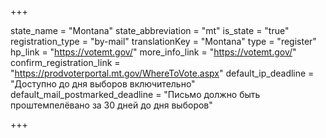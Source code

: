 +++

state_name = "Montana"
state_abbreviation = "mt"
is_state = "true"
registration_type = "by-mail"
translationKey = "Montana"
type = "register"
hp_link = "https://votemt.gov/"
more_info_link = "https://votemt.gov/"
confirm_registration_link = "https://prodvoterportal.mt.gov/WhereToVote.aspx"
default_ip_deadline = "Доступно до дня выборов включительно"
default_mail_postmarked_deadline = "Письмо должно быть проштемпелёвано за 30 дней до дня выборов"

+++